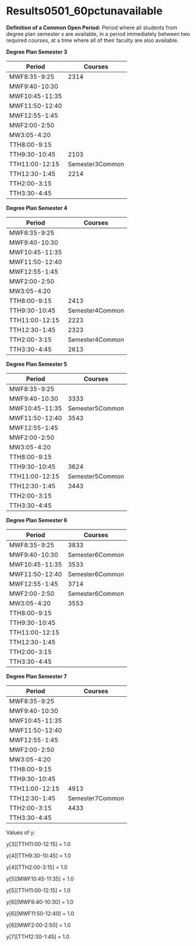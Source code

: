 # Results0501_60pctunavailable

**Definition of a Common Open Period:** Period where all students from degree plan semester *s* are available, in a period immediately between two required courses, at a time where all of their faculty are also available. 

**Degree Plan Semester 3**

| Period | Courses |
|---------|-----------|
| MWF8:35-9:25 | 2314|
| MWF9:40-10:30 | |
| MWF10:45-11:35 | |
| MWF11:50-12:40 | |
| MWF12:55-1:45 | |
| MWF2:00-2:50 | |
| MW3:05-4:20 | |
| TTH8:00-9:15 | |
| TTH9:30-10:45 | 2103|
| TTH11:00-12:15 | Semester3Common|
| TTH12:30-1:45 | 2214|
| TTH2:00-3:15 | |
| TTH3:30-4:45 | |
**Degree Plan Semester 4**

| Period | Courses |
|---------|-----------|
| MWF8:35-9:25 | |
| MWF9:40-10:30 | |
| MWF10:45-11:35 | |
| MWF11:50-12:40 | |
| MWF12:55-1:45 | |
| MWF2:00-2:50 | |
| MW3:05-4:20 | |
| TTH8:00-9:15 | 2413|
| TTH9:30-10:45 | Semester4Common|
| TTH11:00-12:15 | 2223|
| TTH12:30-1:45 | 2323|
| TTH2:00-3:15 | Semester4Common|
| TTH3:30-4:45 | 2613|
**Degree Plan Semester 5**

| Period | Courses |
|---------|-----------|
| MWF8:35-9:25 | |
| MWF9:40-10:30 | 3333|
| MWF10:45-11:35 | Semester5Common|
| MWF11:50-12:40 | 3543|
| MWF12:55-1:45 | |
| MWF2:00-2:50 | |
| MW3:05-4:20 | |
| TTH8:00-9:15 | |
| TTH9:30-10:45 | 3624|
| TTH11:00-12:15 | Semester5Common|
| TTH12:30-1:45 | 3443|
| TTH2:00-3:15 | |
| TTH3:30-4:45 | |
**Degree Plan Semester 6**

| Period | Courses |
|---------|-----------|
| MWF8:35-9:25 | 3833|
| MWF9:40-10:30 | Semester6Common|
| MWF10:45-11:35 | 3533|
| MWF11:50-12:40 | Semester6Common|
| MWF12:55-1:45 | 3714|
| MWF2:00-2:50 | Semester6Common|
| MW3:05-4:20 | 3553|
| TTH8:00-9:15 | |
| TTH9:30-10:45 | |
| TTH11:00-12:15 | |
| TTH12:30-1:45 | |
| TTH2:00-3:15 | |
| TTH3:30-4:45 | |
**Degree Plan Semester 7**

| Period | Courses |
|---------|-----------|
| MWF8:35-9:25 | |
| MWF9:40-10:30 | |
| MWF10:45-11:35 | |
| MWF11:50-12:40 | |
| MWF12:55-1:45 | |
| MWF2:00-2:50 | |
| MW3:05-4:20 | |
| TTH8:00-9:15 | |
| TTH9:30-10:45 | |
| TTH11:00-12:15 | 4913|
| TTH12:30-1:45 | Semester7Common|
| TTH2:00-3:15 | 4433|
| TTH3:30-4:45 | |

Values of y:

y[3][TTH11:00-12:15] = 1.0

y[4][TTH9:30-10:45] = 1.0

y[4][TTH2:00-3:15] = 1.0

y[5][MWF10:45-11:35] = 1.0

y[5][TTH11:00-12:15] = 1.0

y[6][MWF9:40-10:30] = 1.0

y[6][MWF11:50-12:40] = 1.0

y[6][MWF2:00-2:50] = 1.0

y[7][TTH12:30-1:45] = 1.0

